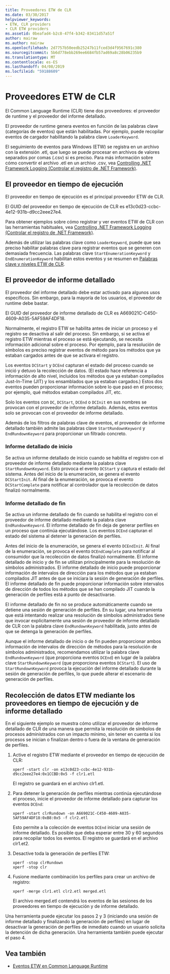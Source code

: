 ```yaml
---
title: Proveedores ETW de CLR
ms.date: 03/30/2017
helpviewer_keywords:
- ETW, CLR providers
- CLR ETW providers
ms.assetid: 0beafad4-b2c8-47f4-b342-83411d57a51f
author: mairaw
ms.author: mairaw
ms.openlocfilehash: 2d7757b50eedb25247b11fced3d4f9567691c380
ms.sourcegitcommit: 5b6d778ebb269ee6684fb57ad69a8c28b06235b9
ms.translationtype: MT
ms.contentlocale: es-ES
ms.lasthandoff: 04/08/2019
ms.locfileid: "59188609"
---
```

# <a name="clr-etw-providers"></a>Proveedores ETW de CLR
El Common Language Runtime (CLR) tiene dos proveedores: el proveedor de runtime y el proveedor del informe detallado.  
  
 El proveedor de runtime genera eventos en función de las palabras clave (categorías de eventos) que están habilitadas. Por ejemplo, puede recopilar eventos de cargador habilitando la palabra clave `LoaderKeyword`.  
  
 El seguimiento de eventos para Windows (ETW) se registra en un archivo con la extensión .etl, que luego se puede procesar en archivos de valores separados por comas (.csv) si es preciso. Para más información sobre cómo convertir el archivo .etl en un archivo .csv, vea [Controlling .NET Framework Logging (Controlar el registro de .NET Framework)](../../../docs/framework/performance/controlling-logging.md).  
  
## <a name="the-runtime-provider"></a>El proveedor en tiempo de ejecución  
 El proveedor en tiempo de ejecución es el principal proveedor ETW de CLR.  
  
 El GUID del proveedor en tiempo de ejecución de CLR es e13c0d23-ccbc-4e12-931b-d9cc2eee27e4.  
  
 Para obtener ejemplos sobre cómo registrar y ver eventos ETW de CLR con las herramientas habituales, vea [Controlling .NET Framework Logging (Controlar el registro de .NET Framework)](../../../docs/framework/performance/controlling-logging.md).  
  
 Además de utilizar las palabras clave como `LoaderKeyword`, puede que sea preciso habilitar palabras clave para registrar eventos que se generen con demasiada frecuencia. Las palabras clave `StartEnumerationKeyword` y `EndEnumerationKeyword` habilitan estos eventos y se resumen en [Palabras clave y niveles ETW de CLR](../../../docs/framework/performance/clr-etw-keywords-and-levels.md).  
  
## <a name="the-rundown-provider"></a>El proveedor de informe detallado  
 El proveedor del informe detallado debe estar activado para algunos usos específicos. Sin embargo, para la mayoría de los usuarios, el proveedor de runtime debe bastar.  
  
 El GUID del proveedor de informe detallado de CLR es A669021C-C450-4609-A035-5AF59AF4DF18.  
  
 Normalmente, el registro ETW se habilita antes de iniciar un proceso y el registro se desactiva al salir del proceso. Sin embargo, si se activa el registro ETW mientras el proceso se está ejecutando, se necesita información adicional sobre el proceso. Por ejemplo, para la resolución de símbolos es preciso registrar eventos de método para los métodos que ya estaban cargados antes de que se activara el registro.  
  
 Los eventos `DCStart` y `DCEnd` capturan el estado del proceso cuando se inició y detuvo la recolección de datos. (El estado hace referencia a información de alto nivel, incluidos los métodos que ya estaban compilados Just-In-Time (JIT) y los ensamblados que ya estaban cargados.) Estos dos eventos pueden proporcionar información sobre lo que pasó en el proceso; por ejemplo, qué métodos estaban compilados JIT, etc.  
  
 Solo los eventos con `DC`, `DCStart`, `DCEnd` o `DCInit` en sus nombres se provocan con el proveedor de informe detallado. Además, estos eventos solo se provocan con el proveedor de informe detallado.  
  
 Además de los filtros de palabras clave de eventos, el proveedor de informe detallado también admite las palabras clave `StartRundownKeyword` y `EndRundownKeyword` para proporcionar un filtrado concreto.  
  
### <a name="start-rundown"></a>Informe detallado de inicio  
 Se activa un informe detallado de inicio cuando se habilita el registro con el proveedor de informe detallado mediante la palabra clave `StartRundownKeyword`. Esto provoca el evento `DCStart` y captura el estado del sistema. Antes del inicio de la enumeración, se genera el evento `DCStartInit`. Al final de la enumeración, se provoca el evento `DCStartComplete` para notificar al controlador que la recolección de datos finalizó normalmente.  
  
### <a name="end-rundown"></a>Informe detallado de fin  
 Se activa un informe detallado de fin cuando se habilita el registro con el proveedor de informe detallado mediante la palabra clave `EndRundownKeyword`. El informe detallado de fin deja de generar perfiles en un proceso que continúa ejecutándose. Los eventos `DCEnd` capturan el estado del sistema al detener la generación de perfiles.  
  
 Antes del inicio de la enumeración, se genera el evento `DCEndInit`. Al final de la enumeración, se provoca el evento `DCEndComplete` para notificar al consumidor que la recolección de datos finalizó normalmente. El informe detallado de inicio y de fin se utilizan principalmente para la resolución de símbolos administrados. El informe detallado de inicio puede proporcionar información de intervalos de dirección para los métodos que ya estaban compilados JIT antes de que se iniciara la sesión de generación de perfiles. El informe detallado de fin puede proporcionar información sobre intervalos de dirección de todos los métodos que se han compilado JIT cuando la generación de perfiles está a punto de desactivarse.  
  
 El informe detallado de fin no se produce automáticamente cuando se detiene una sesión de generación de perfiles. En su lugar, una herramienta que está intentando realizar una resolución de símbolos administrados tiene que invocar explícitamente una sesión de proveedor de informe detallado de CLR con la palabra clave `EndRundownKeyword` habilitada, justo antes de que se detenga la generación de perfiles.  
  
 Aunque el informe detallado de inicio o de fin pueden proporcionar ambos información de intervalos de dirección de métodos para la resolución de símbolos administrados, recomendamos utilizar la palabra clave `EndRundownKeyword` (que proporciona eventos `DCEnd`) en lugar de la palabra clave `StartRundownKeyword` (que proporciona eventos `DCStart`). El uso de `StartRundownKeyword` provoca la ejecución del informe detallado durante la sesión de generación de perfiles, lo que puede alterar el escenario de generación de perfiles.  
  
## <a name="etw-data-collection-using-runtime-and-rundown-providers"></a>Recolección de datos ETW mediante los proveedores en tiempo de ejecución y de informe detallado  
 En el siguiente ejemplo se muestra cómo utilizar el proveedor de informe detallado de CLR de una manera que permita la resolución de símbolos de procesos administrados con un impacto mínimo, sin tener en cuenta si los procesos se inician o finalizan dentro o fuera de la ventana de generación de perfiles.  
  
1.  Active el registro ETW mediante el proveedor en tiempo de ejecución de CLR:  
  
    ```  
    xperf -start clr -on e13c0d23-ccbc-4e12-931b-d9cc2eee27e4:0x1CCBD:0x5 -f clr1.etl      
    ```  
  
     El registro se guardará en el archivo clr1.etl.  
  
2.  Para detener la generación de perfiles mientras continúa ejecutándose el proceso, inicie el proveedor de informe detallado para capturar los eventos `DCEnd`:  
  
    ```  
    xperf -start clrRundown -on A669021C-C450-4609-A035-5AF59AF4DF18:0xB8:0x5 -f clr2.etl      
    ```  
  
     Esto permite a la colección de eventos `DCEnd` iniciar una sesión de informe detallado. Es posible que deba esperar entre 30 y 60 segundos para recopilar todos los eventos. El registro se guardará en el archivo clr1.et2.  
  
3.  Desactive toda la generación de perfiles ETW:  
  
    ```  
    xperf -stop clrRundown   
    xperf -stop clr  
    ```  
  
4.  Fusione mediante combinación los perfiles para crear un archivo de registro:  
  
    ```  
    xperf -merge clr1.etl clr2.etl merged.etl  
    ```  
  
     El archivo merged.etl contendrá los eventos de las sesiones de los proveedores en tiempo de ejecución y de informe detallado.  
  
 Una herramienta puede ejecutar los pasos 2 y 3 (iniciando una sesión de informe detallado y finalizando la generación de perfiles) en lugar de desactivar la generación de perfiles de inmediato cuando un usuario solicita la detención de dicha generación. Una herramienta también puede ejecutar el paso 4.  
  
## <a name="see-also"></a>Vea también

- [Eventos ETW en Common Language Runtime](../../../docs/framework/performance/etw-events-in-the-common-language-runtime.md)
